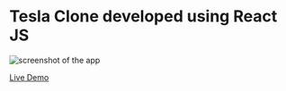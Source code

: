 # Tesla Clone developed using React JS

![screenshot of the app](https://raw.githubusercontent.com/praveenorugantitech/praveenorugantitech-reactjs-projects/master/0_Projects/praveenorugantitech-tesla-clone/src/images/screenshot.PNG "Tesla Clone")

[Live Demo](https://praveenoruganti-tesla-clone.firebaseapp.com/)